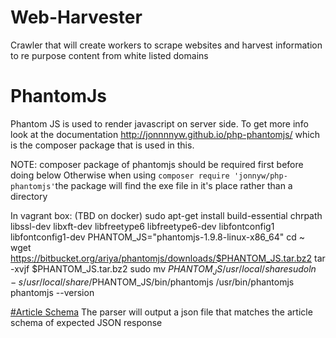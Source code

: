 # Web-Harvester
Crawler that will create workers to scrape websites and harvest information to re purpose content from white listed domains

# PhantomJs
Phantom JS is used to render javascript on server side. To get more info look at the documentation http://jonnnnyw.github.io/php-phantomjs/ which is the composer package that is used in this.

NOTE: composer package of phantomjs should be required first before doing below
Otherwise when using `composer require 'jonnyw/php-phantomjs'`the package will find the exe file in it's place rather than a directory

In vagrant box: (TBD on docker)
sudo apt-get install build-essential chrpath libssl-dev libxft-dev libfreetype6 libfreetype6-dev libfontconfig1 libfontconfig1-dev
PHANTOM_JS="phantomjs-1.9.8-linux-x86_64"
cd ~
wget https://bitbucket.org/ariya/phantomjs/downloads/$PHANTOM_JS.tar.bz2
tar -xvjf $PHANTOM_JS.tar.bz2
sudo mv $PHANTOM_JS /usr/local/share
sudo ln -s /usr/local/share/$PHANTOM_JS/bin/phantomjs /usr/bin/phantomjs
phantomjs --version

[#Article Schema](https://sntmedia.atlassian.net/wiki/spaces/DCU/pages/208928769/JSON+schemas)
The parser will output a json file that matches the article schema of expected JSON response
